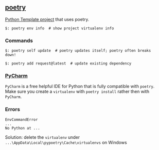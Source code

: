 ## [poetry](https://python-poetry.org/)

[Python Template project](https://github.com/MislavJaksic/Python-Project-Template) that uses poetry.  
```
$: poetry env info  # show project virtualenv info
```

### Commands

```
$: poetry self update  # poetry updates itself; poetry often breaks down!

$: poetry add request@latest  # update existing dependency
```

### [PyCharm](../../../IDE/PyCharm)  

`PyCharm` is a free helpful IDE for Python that is fully compatible with `poetry`.  
Make sure you create a `virtualenv` with `poetry install` rather then with `PyCharm`.  

### Errors

```
EnvCommandError
...
No Python at ...
```
Solution: delete the `virtualenv` under `...\AppData\Local\pypoetry\Cache\virtualenvs` on Windows
